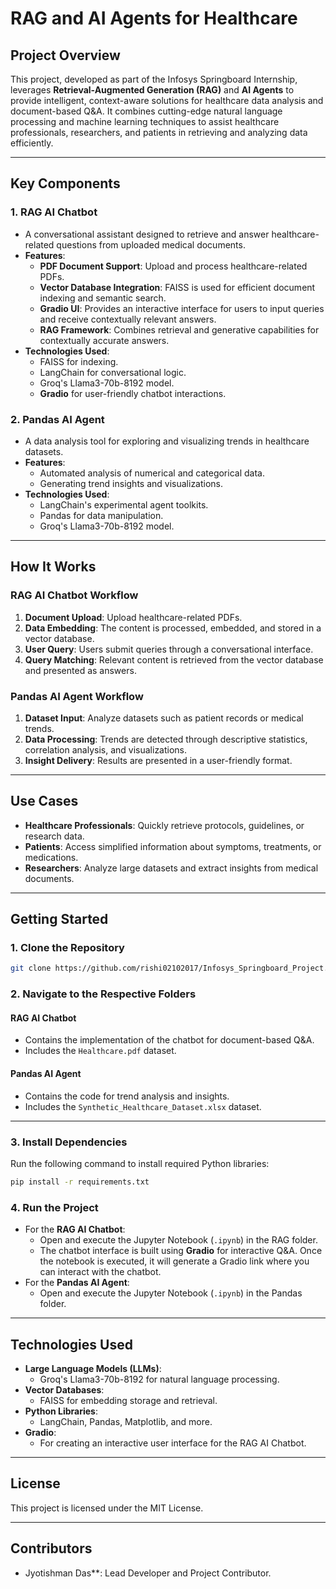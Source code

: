 # **RAG and AI Agents for Healthcare**

## **Project Overview**
This project, developed as part of the Infosys Springboard Internship, leverages **Retrieval-Augmented Generation (RAG)** and **AI Agents** to provide intelligent, context-aware solutions for healthcare data analysis and document-based Q&A. It combines cutting-edge natural language processing and machine learning techniques to assist healthcare professionals, researchers, and patients in retrieving and analyzing data efficiently.

---

## **Key Components**

### **1. RAG AI Chatbot**
- A conversational assistant designed to retrieve and answer healthcare-related questions from uploaded medical documents.
- **Features**:
  - **PDF Document Support**: Upload and process healthcare-related PDFs.
  - **Vector Database Integration**: FAISS is used for efficient document indexing and semantic search.
  - **Gradio UI**: Provides an interactive interface for users to input queries and receive contextually relevant answers.
  - **RAG Framework**: Combines retrieval and generative capabilities for contextually accurate answers.
- **Technologies Used**:
  - FAISS for indexing.
  - LangChain for conversational logic.
  - Groq's Llama3-70b-8192 model.
  - **Gradio** for user-friendly chatbot interactions.

### **2. Pandas AI Agent**
- A data analysis tool for exploring and visualizing trends in healthcare datasets.
- **Features**:
  - Automated analysis of numerical and categorical data.
  - Generating trend insights and visualizations.
- **Technologies Used**:
  - LangChain's experimental agent toolkits.
  - Pandas for data manipulation.
  - Groq's Llama3-70b-8192 model.

---

## **How It Works**

### **RAG AI Chatbot Workflow**
1. **Document Upload**: Upload healthcare-related PDFs.
2. **Data Embedding**: The content is processed, embedded, and stored in a vector database.
3. **User Query**: Users submit queries through a conversational interface.
4. **Query Matching**: Relevant content is retrieved from the vector database and presented as answers.

### **Pandas AI Agent Workflow**
1. **Dataset Input**: Analyze datasets such as patient records or medical trends.
2. **Data Processing**: Trends are detected through descriptive statistics, correlation analysis, and visualizations.
3. **Insight Delivery**: Results are presented in a user-friendly format.

---

## **Use Cases**
- **Healthcare Professionals**: Quickly retrieve protocols, guidelines, or research data.
- **Patients**: Access simplified information about symptoms, treatments, or medications.
- **Researchers**: Analyze large datasets and extract insights from medical documents.

---

## **Getting Started**

### **1. Clone the Repository**
```bash
git clone https://github.com/rishi02102017/Infosys_Springboard_Project.git
```
### **2. Navigate to the Respective Folders**

#### **RAG AI Chatbot**
- Contains the implementation of the chatbot for document-based Q&A.
- Includes the `Healthcare.pdf` dataset.

#### **Pandas AI Agent**
- Contains the code for trend analysis and insights.
- Includes the `Synthetic_Healthcare_Dataset.xlsx` dataset.

---

### **3. Install Dependencies**
Run the following command to install required Python libraries:
```bash
pip install -r requirements.txt
```

### **4. Run the Project**
- For the **RAG AI Chatbot**:
  - Open and execute the Jupyter Notebook (`.ipynb`) in the RAG folder.
  - The chatbot interface is built using **Gradio** for interactive Q&A. Once the notebook is executed, it will generate a Gradio link where you can interact with the chatbot.
- For the **Pandas AI Agent**:
  - Open and execute the Jupyter Notebook (`.ipynb`) in the Pandas folder.

---

## **Technologies Used**
- **Large Language Models (LLMs)**:
  - Groq's Llama3-70b-8192 for natural language processing.
- **Vector Databases**:
  - FAISS for embedding storage and retrieval.
- **Python Libraries**:
  - LangChain, Pandas, Matplotlib, and more.
- **Gradio**:
  - For creating an interactive user interface for the RAG AI Chatbot.

---

## **License**
This project is licensed under the MIT License.

---

## **Contributors**
- Jyotishman Das**: Lead Developer and Project Contributor.



